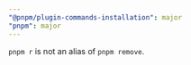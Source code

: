 ```yaml
---
"@pnpm/plugin-commands-installation": major
"pnpm": major
---
```


`pnpm r` is not an alias of `pnpm remove`.
